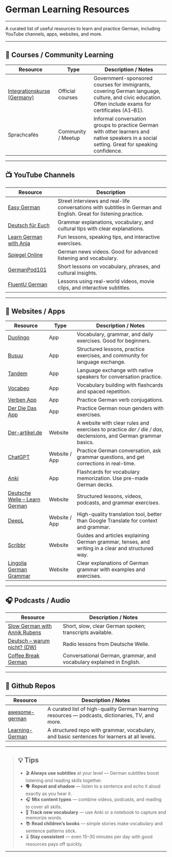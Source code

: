 # German Learning Resources

---

A curated list of useful resources to learn and practice German, including YouTube channels, apps, websites, and more.

---

## 🏫 Courses / Community Learning

| Resource                                                                                                               | Type               | Description / Notes                                                                                                                                |
| ---------------------------------------------------------------------------------------------------------------------- | ------------------ | -------------------------------------------------------------------------------------------------------------------------------------------------- |
| [Integrationskurse (Germany)](https://www.bamf.de/DE/Themen/Integration/ZugewanderteTeilnehmende/Integrationskurse/integrationskurse-node.html) | Official courses   | Government-sponsored courses for immigrants, covering German language, culture, and civic education. Often include exams for certificates (A1–B1). |
| Sprachcafés                                         | Community / Meetup | Informal conversation groups to practice German with other learners and native speakers in a social setting. Great for speaking confidence.        |

---

## 📺 YouTube Channels

| Resource | Description |
|----------|--------------------|
| [Easy German](https://www.youtube.com/user/easygerman) | Street interviews and real-life conversations with subtitles in German and English. Great for listening practice. |
| [Deutsch für Euch](https://www.youtube.com/user/DeutschFuerEuch) | Grammar explanations, vocabulary, and cultural tips with clear explanations. |
| [Learn German with Anja](https://www.youtube.com/c/learnGermanwithanja) | Fun lessons, speaking tips, and interactive exercises. |
| [Spiegel Online](https://www.youtube.com/user/derSPIEGEL) | German news videos. Good for advanced listening and vocabulary. |
| [GermanPod101](https://www.youtube.com/c/GermanPod101) | Short lessons on vocabulary, phrases, and cultural insights. |
| [FluentU German](https://www.youtube.com/@FluentUGerman) | Lessons using real-world videos, movie clips, and interactive subtitles. |

---

## 📱 Websites / Apps

| Resource | Type | Description / Notes |
|----------|------|---------------------|
| [Duolingo](https://www.duolingo.com/course/de/en/Learn-German) | App | Vocabulary, grammar, and daily exercises. Good for beginners. |
| [Busuu](https://www.busuu.com/) | App | Structured lessons, practice exercises, and community for language exchange. |
| [Tandem](https://www.tandem.net/) | App | Language exchange with native speakers for conversation practice. |
| [Vocabeo](https://vocabeo.com/) | App | Vocabulary building with flashcards and spaced repetition. |
| [Verben App](https://play.google.com/store/apps/details?id=de.verbformen.verben.app) | App | Practice German verb conjugations. |
| [Der Die Das App](https://play.google.com/store/apps/details?id=com.lubosmikusiak.articuli.derdiedas&hl=de) | App | Practice German noun genders with exercises. |
| [Der-artikel.de](https://der-artikel.de) | Website | A website with clear rules and exercises to practice *der / die / das*, declensions, and German grammar basics. |
| [ChatGPT](https://chat.openai.com/) | Website / App | Practice German conversation, ask grammar questions, and get corrections in real-time. |
| [Anki](https://apps.ankiweb.net/) | App | Flashcards for vocabulary memorization. Use pre-made German decks. |
| [Deutsche Welle – Learn German](https://www.dw.com/en/learn-german/s-2469) | Website | Structured lessons, videos, podcasts, and grammar exercises. |
| [DeepL](https://www.deepl.com/translator) | Website / App | High-quality translation tool, better than Google Translate for context and grammar. |
| [Scribbr](https://www.scribbr.de/) | Website | Guides and articles explaining German grammar, tenses, and writing in a clear and structured way. |
| [Lingolia German Grammar](https://deutsch.lingolia.com/de/grammatik) | Website | Clear explanations of German grammar with examples and exercises. |

---

## 🎧 Podcasts / Audio

| Resource | Description / Notes |
|----------|---------------------|
| [Slow German with Annik Rubens](https://slowgerman.com/) | Short, slow, clear German spoken; transcripts available. |
| [Deutsch – warum nicht? (DW)](https://www.dw.com/en/learn-german/deutsch-warum-nicht/s-2548) | Radio lessons from Deutsche Welle. |
| [Coffee Break German](https://coffeebreaklanguages.com/) | Conversational German, grammar, and vocabulary explained in English. |

---

## 💾 Github Repos

| Resource | Description / Notes |
|----------|---------------------|
| [awesome-german](https://github.com/willianpaixao/awesome-german) | A curated list of high-quality German learning resources — podcasts, dictionaries, TV, and more. |
| [Learning-German](https://github.com/DipanshKhandelwal/Learning-German) | A structured repo with grammar, vocabulary, and basic sentences for learners at all levels. |

---

> ## 💡 **Tips**
>
> - 🎬 **Always use subtitles** at your level — German subtitles boost listening *and* reading skills together.  
> - 🗣️ **Repeat and shadow** — listen to a sentence and echo it aloud exactly as you hear it.  
> - 🎧 **Mix content types** — combine videos, podcasts, and reading to cover all skills.  
> - 📝 **Track new vocabulary** — use Anki or a notebook to capture and memorize words.  
> - 📚 **Read children’s books** — simple stories make vocabulary and sentence patterns stick.  
> - ⏳ **Stay consistent** — even 15–30 minutes per day with good resources pays off quickly.

---
